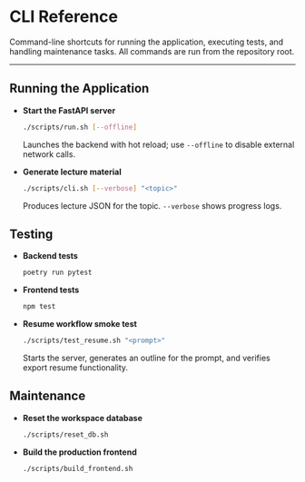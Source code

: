 # CLI Reference

Command-line shortcuts for running the application, executing tests, and handling maintenance tasks. All commands are run from the repository root.

---

## Running the Application

- **Start the FastAPI server**

  ```bash
  ./scripts/run.sh [--offline]
  ```

  Launches the backend with hot reload; use `--offline` to disable external network calls.

- **Generate lecture material**

  ```bash
  ./scripts/cli.sh [--verbose] "<topic>"
  ```

  Produces lecture JSON for the topic. `--verbose` shows progress logs.

## Testing

- **Backend tests**

  ```bash
  poetry run pytest
  ```

- **Frontend tests**

  ```bash
  npm test
  ```

- **Resume workflow smoke test**

  ```bash
  ./scripts/test_resume.sh "<prompt>"
  ```

  Starts the server, generates an outline for the prompt, and verifies export resume functionality.

## Maintenance

- **Reset the workspace database**

  ```bash
  ./scripts/reset_db.sh
  ```

- **Build the production frontend**

  ```bash
  ./scripts/build_frontend.sh
  ```
